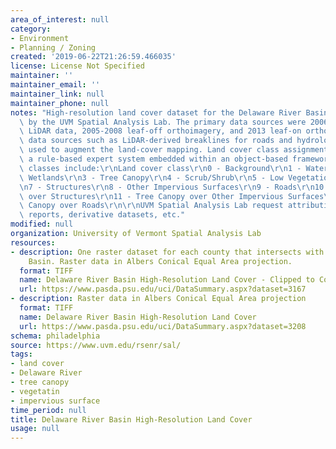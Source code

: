 ```yaml
---
area_of_interest: null
category: 
- Environment
- Planning / Zoning
created: '2019-06-22T21:26:59.466035'
license: License Not Specified
maintainer: ''
maintainer_email: ''
maintainer_link: null
maintainer_phone: null
notes: "High-resolution land cover dataset for the Delaware River Basin developed\
  \ by the UVM Spatial Analysis Lab. The primary data sources were 2006-2008 leaf-off\
  \ LiDAR data, 2005-2008 leaf-off orthoimagery, and 2013 leaf-on orthoimagery. Ancillary\
  \ data sources such as LiDAR-derived breaklines for roads and hydrology were also\
  \ used to augment the land-cover mapping. Land cover class assignment was done using\
  \ a rule-based expert system embedded within an object-based framework. Land cover\
  \ classes include:\r\nLand cover class\r\n0 - Background\r\n1 - Water\r\n2 - Emergent\
  \ Wetlands\r\n3 - Tree Canopy\r\n4 - Scrub/Shrub\r\n5 - Low Vegetation\r\n6 - Barren\r\
  \n7 - Structures\r\n8 - Other Impervious Surfaces\r\n9 - Roads\r\n10 - Tree Canopy\
  \ over Structures\r\n11 - Tree Canopy over Other Impervious Surfaces\r\n12 - Tree\
  \ Canopy over Roads\r\n\r\nUVM Spatial Analysis Lab request attribution in any publications,\
  \ reports, derivative datasets, etc."
modified: null
organization: University of Vermont Spatial Analysis Lab
resources:
- description: One raster dataset for each county that intersects with Delaware River
    Basin. Raster data in Albers Conical Equal Area projection.
  format: TIFF
  name: Delaware River Basin High-Resolution Land Cover - Clipped to Counties
  url: https://www.pasda.psu.edu/uci/DataSummary.aspx?dataset=3167
- description: Raster data in Albers Conical Equal Area projection
  format: TIFF
  name: Delaware River Basin High-Resolution Land Cover
  url: https://www.pasda.psu.edu/uci/DataSummary.aspx?dataset=3208
schema: philadelphia
source: https://www.uvm.edu/rsenr/sal/
tags: 
- land cover
- Delaware River
- tree canopy
- vegetatin
- impervious surface
time_period: null
title: Delaware River Basin High-Resolution Land Cover
usage: null
---
```

